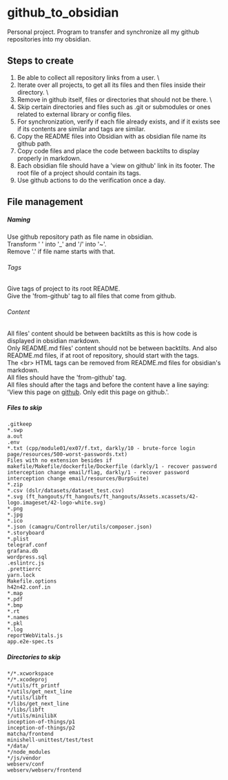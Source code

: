 # github_to_obsidian
Personal project. Program to transfer and synchronize all my github repositories into my obsidian. 

## Steps to create
1. Be able to collect all repository links from a user. \
2. Iterate over all projects, to get all its files and then files inside their directory. \
3. Remove in github itself, files or directories that should not be there. \
4. Skip certain directories and files such as .git or submodules or ones related to external library or config files.
5. For synchronization, verify if each file already exists, and if it exists see if its contents are similar and tags are similar.
6. Copy the README files into Obsidian with as obsidian file name its github path.
7. Copy code files and place the code between backtilts to display properly in markdown.
8. Each obsidian file should have a 'view on github' link in its footer. The root file of a project should contain its tags.
9. Use github actions to do the verification once a day.

## File management
##### Naming
Use github repository path as file name in obsidian.<br>
Transform ' ' into '_' and '/' into '~'.<br>
Remove '.' if file name starts with that.

###### Tags
Give tags of project to its root README.<br>
Give the 'from-github' tag to all files that come from github.

###### Content
All files' content should be between backtilts as this is how code is displayed in obsidian markdown.<br>
Only README.md files' content should not be between backtilts. And also README.md files, if at root of repository, should start with the tags.<br>
The \<br\> HTML tags can be removed from README.md files for obsidian's markdown.<br>
All files should have the 'from-github' tag.<br>
All files should after the tags and before the content have a line saying: 'View this page on [github](appropriate_link). Only edit this page on github.'.

##### Files to skip
```
.gitkeep
*.swp
a.out
.env
*.txt (cpp/module01/ex07/f.txt, darkly/10 - brute-force login page/resources/500-worst-passwords.txt)
Files with no extension besides if makefile/Makefile/dockerfile/Dockerfile (darkly/1 - recover password interception change email/flag, darkly/1 - recover password interception change email/resources/BurpSuite)
*.zip
*.csv (dslr/datasets/dataset_test.csv)
*.svg (ft_hangouts/ft_hangouts/ft_hangouts/Assets.xcassets/42-logo.imageset/42-logo-white.svg)
*.png
*.jpg
*.ico
*.json (camagru/Controller/utils/composer.json)
*.storyboard
*.plist
telegraf.conf
grafana.db
wordpress.sql
.eslintrc.js
.prettierrc
yarn.lock
Makefile.options
h42n42.conf.in
*.map
*.pdf
*.bmp
*.rt
*.names
*.pkl
*.log
reportWebVitals.js
app.e2e-spec.ts
```

##### Directories to skip
```
*/*.xcworkspace
*/*.xcodeproj
*/utils/ft_printf
*/utils/get_next_line
*/utils/libft
*/libs/get_next_line
*/libs/libft
*/utils/minilibX
inception-of-things/p1
inception-of-things/p2
matcha/frontend
minishell-unittest/test/test
*/data/
*/node_modules
*/js/vendor
webserv/conf
webserv/webserv/frontend
```


